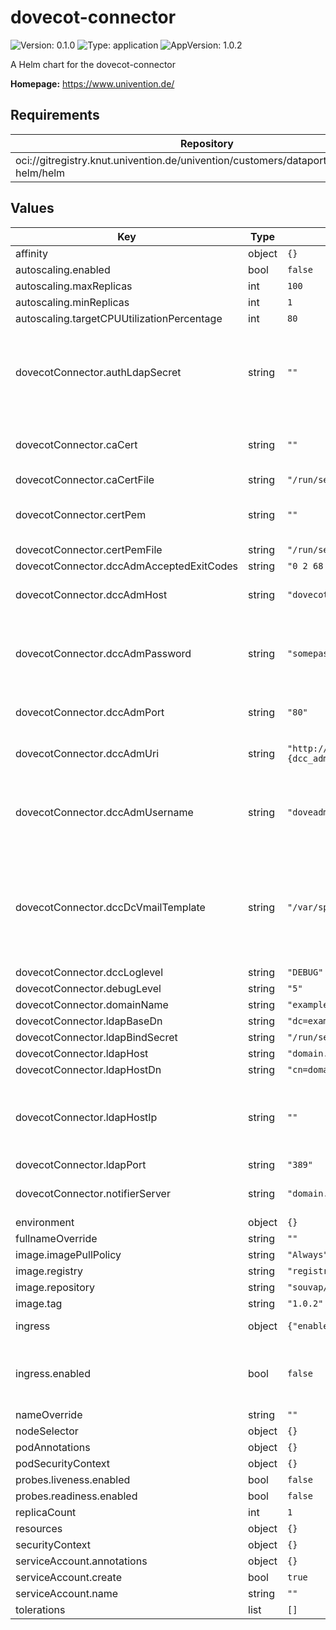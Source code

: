 # dovecot-connector

![Version: 0.1.0](https://img.shields.io/badge/Version-0.1.0-informational?style=flat-square) ![Type: application](https://img.shields.io/badge/Type-application-informational?style=flat-square) ![AppVersion: 1.0.2](https://img.shields.io/badge/AppVersion-1.0.2-informational?style=flat-square)

A Helm chart for the dovecot-connector

**Homepage:** <https://www.univention.de/>

## Requirements

| Repository | Name | Version |
|------------|------|---------|
| oci://gitregistry.knut.univention.de/univention/customers/dataport/upx/common-helm/helm | common | ^0.1.0 |

## Values

| Key | Type | Default | Description |
|-----|------|---------|-------------|
| affinity | object | `{}` |  |
| autoscaling.enabled | bool | `false` |  |
| autoscaling.maxReplicas | int | `100` |  |
| autoscaling.minReplicas | int | `1` |  |
| autoscaling.targetCPUUtilizationPercentage | int | `80` |  |
| dovecotConnector.authLdapSecret | string | `""` | LDAP access password, base64 encoded. See /etc/ldap.secret on your UCS machine. |
| dovecotConnector.caCert | string | `""` | CA certificate of UCS machine, base64 encoded. |
| dovecotConnector.caCertFile | string | `"/run/secrets/ca_cert"` |  |
| dovecotConnector.certPem | string | `""` | Certificate of the ucs machine, base64 encoded. |
| dovecotConnector.certPemFile | string | `"/run/secrets/cert_pem"` |  |
| dovecotConnector.dccAdmAcceptedExitCodes | string | `"0 2 68 75"` | [dovecot specs](https://doc.dovecot.org/admin_manual/error_codes/) |
| dovecotConnector.dccAdmHost | string | `"dovecot.example.org"` | Host where the doveadm HTTP API is hosted. |
| dovecotConnector.dccAdmPassword | string | `"somepassword"` | doveadm password, usually under `doveadm_password` on the `dovecot.conf` file. |
| dovecotConnector.dccAdmPort | string | `"80"` | Host where the doveadm HTTP API is exposed. |
| dovecotConnector.dccAdmUri | string | `"http://{dcc_adm_host}:{dcc_adm_port}/doveadm/v1"` | Template for the python dovecot-connector script. |
| dovecotConnector.dccAdmUsername | string | `"doveadm"` | doveadm user, normally `doveadm` or specified under `doveadm_username` at `dovecont.conf`. |
| dovecotConnector.dccDcVmailTemplate | string | `"/var/spool/dovecot/private/{domain}/{username}"` | doveadm password, usually under `doveadm_password` on the `dovecot.conf` file, with options `domain`, `username`, `email`, `uuid`. |
| dovecotConnector.dccLoglevel | string | `"DEBUG"` | Log level |
| dovecotConnector.debugLevel | string | `"5"` |  |
| dovecotConnector.domainName | string | `"example.org"` |  |
| dovecotConnector.ldapBaseDn | string | `"dc=example,dc=org"` |  |
| dovecotConnector.ldapBindSecret | string | `"/run/secrets/ldap_secret"` |  |
| dovecotConnector.ldapHost | string | `"domain.example.org"` |  |
| dovecotConnector.ldapHostDn | string | `"cn=domain,cn=dc,cn=computers,dc=example,dc=org"` |  |
| dovecotConnector.ldapHostIp | string | `""` | Will add a mapping from "ldapHost" to "ldapHostIp" into "/etc/hosts" if set |
| dovecotConnector.ldapPort | string | `"389"` |  |
| dovecotConnector.notifierServer | string | `"domain.example.org"` | Defaults to "ldap_host" if not set. |
| environment | object | `{}` |  |
| fullnameOverride | string | `""` |  |
| image.imagePullPolicy | string | `"Always"` |  |
| image.registry | string | `"registry.souvap-univention.de"` |  |
| image.repository | string | `"souvap/tooling/images/dovecot-connector"` |  |
| image.tag | string | `"1.0.2"` |  |
| ingress | object | `{"enabled":false}` | Kubernetes ingress |
| ingress.enabled | bool | `false` | Set this to `true` in order to enable the installation on Ingress related objects. |
| nameOverride | string | `""` |  |
| nodeSelector | object | `{}` |  |
| podAnnotations | object | `{}` |  |
| podSecurityContext | object | `{}` |  |
| probes.liveness.enabled | bool | `false` |  |
| probes.readiness.enabled | bool | `false` |  |
| replicaCount | int | `1` |  |
| resources | object | `{}` |  |
| securityContext | object | `{}` |  |
| serviceAccount.annotations | object | `{}` |  |
| serviceAccount.create | bool | `true` |  |
| serviceAccount.name | string | `""` |  |
| tolerations | list | `[]` |  |
